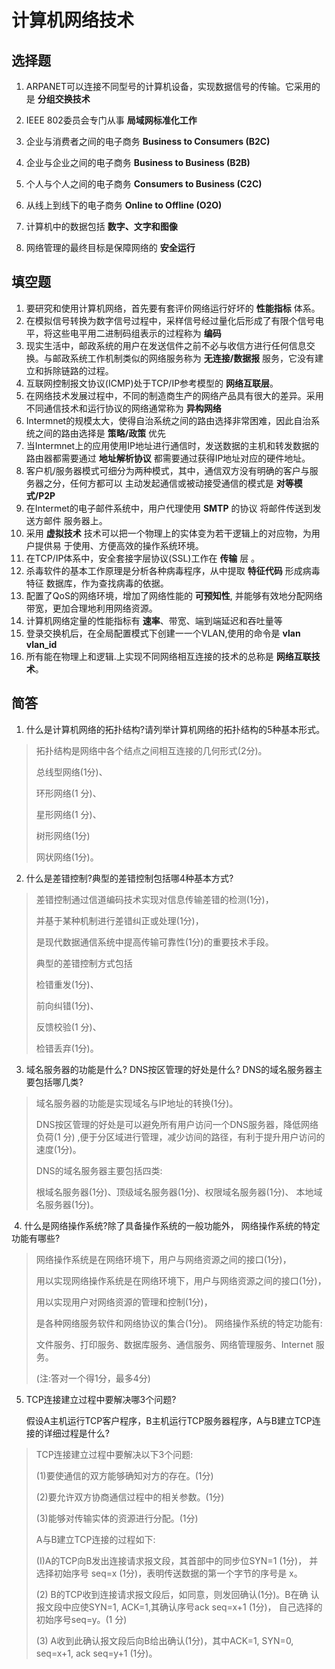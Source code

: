 # 计算机网络技术

## 选择题

1. ARPANET可以连接不同型号的计算机设备，实现数据信号的传输。它采用的是 **分组交换技术**

2. IEEE 802委员会专门从事 **局域网标准化工作**
3. 企业与消费者之间的电子商务 **Business to Consumers (B2C)**
4. 企业与企业之间的电子商务 **Business to Business (B2B)**
5. 个人与个人之间的电子商务 **Consumers to Business (C2C)**
6. 从线上到线下的电子商务 **Online to Offline (O2O)**
7. 计算机中的数据包括 **数字、文字和图像**
8. 网络管理的最终目标是保障网络的 **安全运行**



## 填空题

1. 要研究和使用计算机网络，首先要有套评价网络运行好坏的 **性能指标** 体系。
2. 在模拟信号转换为数字信号过程中，采样信号经过量化后形成了有限个信号电平，将这些电平用二进制码组表示的过程称为 **编码**
3. 现实生活中，邮政系统的用户在发送信件之前不必与收信方进行任何信息交换。与邮政系统工作机制类似的网络服务称为 **无连接/数据报** 服务，它没有建立和拆除链路的过程。
4. 互联网控制报文协议(ICMP)处于TCP/IP参考模型的 **网络互联层**。
5. 在网络技术发展过程中，不同的制造商生产的网络产品具有很大的差异。采用不同通信技术和运行协议的网络通常称为 **异构网络**
6. Intermnet的规模太大，使得自治系统之间的路由选择非常困难，因此自治系统之间的路由选择是 **策略/政策** 优先
7. 当Intermnet上的应用使用IP地址进行通信时，发送数据的主机和转发数据的路由器都需要通过 **地址解析协议** 都需要通过获得IP地址对应的硬件地址。
8. 客户机/服务器模式可细分为两种模式，其中，通信双方没有明确的客户与服务器之分，任何方都可以 主动发起通信或被动接受通信的模式是 **对等模式/P2P**
9. 在Intermet的电子邮件系统中，用户代理使用 **SMTP** 的协议 将邮件传送到发送方邮件
   服务器上。
10. 采用 **虚拟技术** 技术可以把一个物理上的实体变为若干逻辑上的对应物，为用户提供易
    于使用、方便高效的操作系统环境。
11. 在TCP/IP体系中，安全套接字层协议(SSL)工作在 **传输** 层 。
12. 杀毒软件的基本工作原理是分析各种病毒程序，从中提取 **特征代码** 形成病毒特征 数据库，作为查找病毒的依据。
13. 配置了QoS的网络环境，增加了网络性能的 __可预知性__, 并能够有效地分配网络带宽，更加合理地利用网络资源。
14. 计算机网络定量的性能指标有 **速率**、带宽、端到端延迟和吞吐量等
15. 登录交换机后，在全局配置模式下创建一一个VLAN,使用的命令是 **vlan vlan_id**
16. 所有能在物理上和逻辑.上实现不同网络相互连接的技术的总称是 **网络互联技术**。





## 简答

1. 什么是计算机网络的拓扑结构?请列举计算机网络的拓扑结构的5种基本形式。

> 拓扑结构是网络中各个结点之间相互连接的几何形式(2分)。
>
> 总线型网络(1分)、
>
> 环形网络(1 分)、
>
> 星形网络(1 分)、
>
> 树形网络(1分)
>
> 网状网络(1分)。

2. 什么是差错控制?典型的差错控制包括哪4种基本方式?

>差错控制通过信道编码技术实现对信息传输差错的检测(1分)，
>
>并基于某种机制进行差错纠正或处理(1分)，
>
>是现代数据通信系统中提高传输可靠性(1分)的重要技术手段。
>
>典型的差错控制方式包括
>
>检错重发(1分)、
>
>前向纠错(1分)、
>
>反馈校验(1 分)、
>
>检错丢弃(1分)。

3. 域名服务器的功能是什么? DNS按区管理的好处是什么? DNS的域名服务器主要包括哪几类?

>域名服务器的功能是实现域名与IP地址的转换(1分)。
>
>DNS按区管理的好处是可以避免所有用户访问一个DNS服务器，降低网络负荷(1 分) ,便于分区域进行管理，减少访间的路径，有利于提升用户访问的速度(1分)。
>
>DNS的域名服务器主要包括四类:
>
>根域名服务器(1分)、顶级域名服务器(1分)、权限域名服务器(1分)、 本地域名服务器(1分)。

​	4. 什么是网络操作系统?除了具备操作系统的一般功能外， 网络操作系统的特定功能有哪些?

>网络操作系统是在网络环境下，用户与网络资源之间的接口(1分)，
>
>用以实现网络操作系统是在网络环境下，用户与网络资源之间的接口(1分)，
>
>用以实现用户对网络资源的管理和控制(1分)，
>
>是各种网络服务软件和网络协议的集合(1分)。
>网络操作系统的特定功能有:
>
>文件服务、打印服务、数据库服务、通信服务、网络管理服务、Internet 服务。
>
>(注:答对一个得1分，最多4分)

5. TCP连接建立过程中要解决哪3个问题?

   假设A主机运行TCP客户程序，B主机运行TCP服务器程序，A与B建立TCP连接的详细过程是什么?

>TCP连接建立过程中要解决以下3个问题:
>
>(1)要使通信的双方能够确知对方的存在。(1分)
>
>(2)要允许双方协商通信过程中的相关参数。(1分)
>
>(3)能够对传输实体的资源进行分配。(1分)
>
>A与B建立TCP连接的过程如下:
>
>(I)A的TCP向B发出连接请求报文段，其首部中的同步位SYN=1 (1分)，
>并选择初始序号 seq=x (1分)，表明传送数据的第一个字节的序号是 x。
>
>(2) B的TCP收到连接请求报文段后，如同意，则发回确认(1分)。B在确
>认报文段中应使SYN=1, ACK=1,其确认序号ack seq=x+1 (1分)，
>自己选择的初始序号seq=y。(1 分)
>
>(3) A收到此确认报文段后向B给出确认(1分)，其中ACK=1, SYN=0,
>seq=x+1, ack seq=y+1 (1分)。



